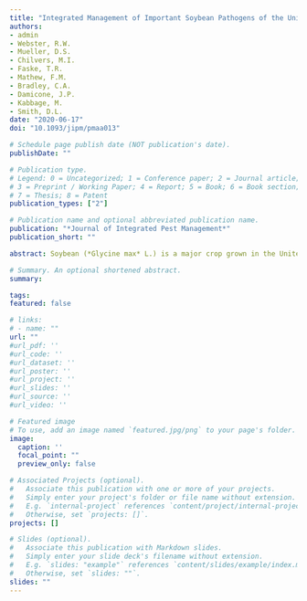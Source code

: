 ```yaml
---
title: "Integrated Management of Important Soybean Pathogens of the United States in Changing Climate"
authors:
- admin
- Webster, R.W.
- Mueller, D.S.
- Chilvers, M.I.
- Faske, T.R.
- Mathew, F.M.
- Bradley, C.A.
- Damicone, J.P.
- Kabbage, M.
- Smith, D.L.
date: "2020-06-17"
doi: "10.1093/jipm/pmaa013"

# Schedule page publish date (NOT publication's date).
publishDate: ""

# Publication type.
# Legend: 0 = Uncategorized; 1 = Conference paper; 2 = Journal article;
# 3 = Preprint / Working Paper; 4 = Report; 5 = Book; 6 = Book section;
# 7 = Thesis; 8 = Patent
publication_types: ["2"]

# Publication name and optional abbreviated publication name.
publication: "*Journal of Integrated Pest Management*"
publication_short: ""

abstract: Soybean (*Glycine max* L.) is a major crop grown in the United States but is susceptible to many diseases that cause significant yield losses each year. Consistent threats exist across both northern and southern production regions and include the soybean cyst nematode, charcoal rot, and seedling diseases. In contrast, significant soybean diseases like Phytophthora stem and root rot, sudden death syndrome, and Sclerotinia stem rot (white mold) are intermittent threats that can be heavily influenced by environmental factors. Additional threats to soybean production that have emerged in recent years as more common problems in soybean production include root-knot and reniform nematodes, frogeye leaf spot, and Diaporthe diseases. Disease in any crop will only occur when the three components of the disease triangle are present; a susceptible host, a virulent pathogen, and a conducive environment. If an environment is becoming more conducive for a particular disease, it is important that farmers and practitioners are prepared to manage the problem.The information in this review was compiled to help assist agriculturalists in being proactive in managing new soybean diseases that may be emerging in new areas.To do this, we provide; 1) an overview of the impact and disease cycle for major soybean diseases currently causing significant yield losses in the United States, 2) a comprehensive review of the current management strategies for each soybean disease, and 3) insights into the epidemiology of each pathogen, including the likelihood of outbreaks and expansion to additional geographic regions based on current trends in climate change.

# Summary. An optional shortened abstract.
summary: 

tags:
featured: false

# links:
# - name: ""
url: ""
#url_pdf: ''
#url_code: ''
#url_dataset: ''
#url_poster: ''
#url_project: ''
#url_slides: ''
#url_source: ''
#url_video: ''

# Featured image
# To use, add an image named `featured.jpg/png` to your page's folder. 
image:
  caption: ''
  focal_point: ""
  preview_only: false

# Associated Projects (optional).
#   Associate this publication with one or more of your projects.
#   Simply enter your project's folder or file name without extension.
#   E.g. `internal-project` references `content/project/internal-project/index.md`.
#   Otherwise, set `projects: []`.
projects: []

# Slides (optional).
#   Associate this publication with Markdown slides.
#   Simply enter your slide deck's filename without extension.
#   E.g. `slides: "example"` references `content/slides/example/index.md`.
#   Otherwise, set `slides: ""`.
slides: ""
---
```



